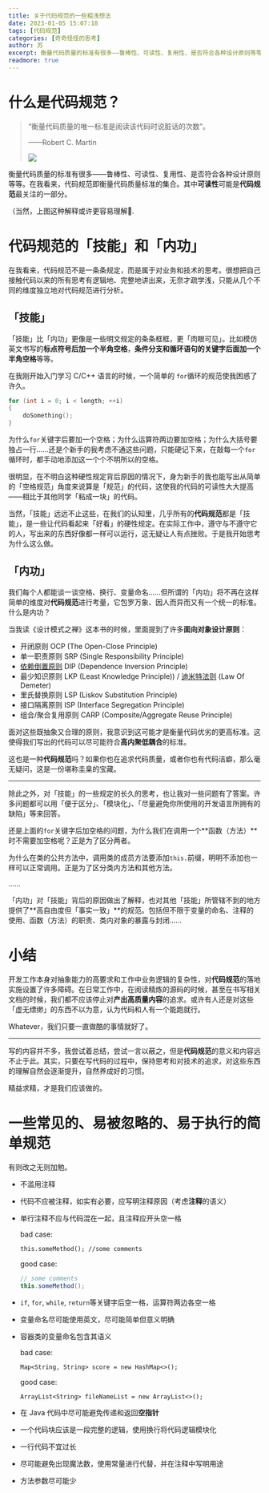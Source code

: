 ```yaml
---
title: 关于代码规范的一些粗浅想法
date: 2023-01-05 15:07:18
tags: [代码规范]
categories: [奇奇怪怪的思考]
author: 苏
excerpt: 衡量代码质量的标准有很多——鲁棒性、可读性、复用性、是否符合各种设计原则等等。在我看来，代码规范即衡量代码质量标准的集合。其中可读性可能是代码规范最关注的一部分。
readmore: true
---
```


# 什么是代码规范？



> “衡量代码质量的唯一标准是阅读该代码时说脏话的次数”。
>
>  ——Robert C. Martin
>
> <img src="https://pica.zhimg.com/80/v2-5d1520afa50157945c15107f4776b850_720w.webp?source=1940ef5c"/>

衡量代码质量的标准有很多——鲁棒性、可读性、复用性、是否符合各种设计原则等等。在我看来，代码规范即衡量代码质量标准的集合。其中**可读性**可能是**代码规范**最关注的一部分。

（当然，上图这种解释或许更容易理解🐶.

# 代码规范的「技能」和「内功」

在我看来，代码规范不是一条条规定，而是属于对业务和技术的思考。很想把自己接触代码以来的所有思考有逻辑地、完整地讲出来，无奈才疏学浅，只能从几个不同的维度独立地对代码规范进行分析。

## 「技能」

「技能」比「内功」更像是一些明文规定的条条框框，更「肉眼可见」。比如模仿英文书写的**标点符号后加一个半角空格**，**条件分支和循环语句的关键字后面加一个半角空格**等等。

在我刚开始入门学习 C/C++ 语言的时候，一个简单的 `for`循环的规范使我困惑了许久。

``` C
for (int i = 0; i < length; ++i)
{
    doSomething();
}
```

为什么`for`关键字后要加一个空格；为什么运算符两边要加空格；为什么大括号要独占一行……还是个新手的我考虑不通这些问题，只能硬记下来，在敲每一个`for`循环时，都手动地添加这一个个不明所以的空格。

很明显，在不明白这种硬性规定背后原因的情况下，身为新手的我也能写出从简单的「空格规范」角度来说算是「规范」的代码，这使我的代码的可读性大大提高——相比于其他同学「粘成一块」的代码。

当然，「技能」远远不止这些，在我们的认知里，几乎所有的**代码规范**都是「技能」，是一些让代码看起来「好看」的硬性规定。在实际工作中，遵守与不遵守它的人，写出来的东西好像都一样可以运行，这无疑让人有点挫败。于是我开始思考为什么这么做。

## 「内功」

我们每个人都能谈一谈空格、换行、变量命名……但所谓的「内功」将不再在这样简单的维度对**代码规范**进行考量，它包罗万象、因人而异而又有一个统一的标准。什么是内功？

当我读《设计模式之禅》这本书的时候，里面提到了许多**面向对象设计原则**：

- 开闭原则 OCP (The Open-Close Principle)
- 单一职责原则 SRP (Single Responsibility Principle)
- [依赖倒置原则](https://www.zhihu.com/search?q=依赖倒置原则&search_source=Entity&hybrid_search_source=Entity&hybrid_search_extra={"sourceType"%3A"answer"%2C"sourceId"%3A1265382883}) DIP (Dependence Inversion Principle)
- 最少知识原则 LKP (Least Knowledge Principle)) / [迪米特法则](https://www.zhihu.com/search?q=迪米特法则&search_source=Entity&hybrid_search_source=Entity&hybrid_search_extra={"sourceType"%3A"answer"%2C"sourceId"%3A1265382883}) (Law Of Demeter)
- 里氏替换原则 LSP (Liskov Substitution Principle)
- 接口隔离原则 ISP (Interface Segregation Principle)
- 组合/聚合复用原则 CARP (Composite/Aggregate Reuse Principle)

面对这些既抽象又合理的原则，我意识到这可能才是衡量代码优劣的更高标准。这使得我们写出的代码可以尽可能符合**高内聚低耦合**的标准。

这也是一种**代码规范**吗？如果你也在追求代码质量，或者你也有代码洁癖，那么毫无疑问，这是一份堪称圭臬的宝藏。

---------------------

除此之外，对「技能」的一些规定的长久的思考，也让我对一些问题有了答案。许多问题都可以用「便于区分」、「模块化」、「尽量避免你所使用的开发语言所拥有的缺陷」等来回答。

还是上面的`for`关键字后加空格的问题，为什么我们在调用一个**函数（方法）**时不需要加空格呢？正是为了区分两者。

为什么在类的公共方法中，调用类的成员方法要添加`this.`前缀，明明不添加也一样可以正常调用。正是为了区分类内方法和其他方法。

……

「内功」对「技能」背后的原因做出了解释，也对其他「技能」所管辖不到的地方提供了**高自由度但「事实一致」**的规范。包括但不限于变量的命名、注释的使用、函数（方法）的职责、类内对象的暴露与封闭……

# 小结

开发工作本身对抽象能力的高要求和工作中业务逻辑的复杂性，对**代码规范**的落地实施设置了许多障碍。在日常工作中，在阅读精炼的源码的时候，甚至在书写相关文档的时候，我们都不应该停止对**产出高质量内容**的追求。或许有人还是对这些「虚无缥缈」的东西不以为意，认为代码和人有一个能跑就行。

Whatever，我们只要一直做酷的事情就好了。

----------------

写的内容并不多，我尝试着总结，尝试一言以蔽之，但是**代码规范**的意义和内容远不止于此。其实，只要在写代码的过程中，保持思考和对技术的追求，对这些东西的理解自然会逐渐提升，自然养成好的习惯。

精益求精，才是我们应该做的。

# 一些常见的、易被忽略的、易于执行的简单规范

有则改之无则加勉。

- 不滥用注释
- 代码不应被注释，如实有必要，应写明注释原因（考虑**注释**的语义）

- 单行注释不应与代码混在一起，且注释应开头空一格

  bad case:

  `this.someMethod(); //some comments`

  good case:

  ```java
  // some comments
  this.someMethod();
  ```

- `if`, `for`, `while`, `return`等关键字后空一格，运算符两边各空一格

- 变量命名尽可能使用英文，尽可能简单但意义明确

- 容器类的变量命名包含其语义

  bad case:

  `Map<String, String> score = new HashMap<>();`

  good case:

  `ArrayList<String> fileNameList = new ArrayList<>();`

- 在 Java 代码中尽可能避免传递和返回**空指针**

- 一个代码块应该是一段完整的逻辑，使用换行将代码逻辑模块化

- 一行代码不宜过长

- 尽可能避免出现魔法数，使用常量进行代替，并在注释中写明用途

- 方法参数尽可能少
